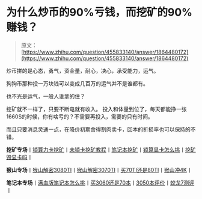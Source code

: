 <!--yml
category: 挖矿
date: 2022-06-26 00:00:00
-->

# 为什么炒币的90%亏钱，而挖矿的90%赚钱？

> 原文：[https://www.zhihu.com/question/455833140/answer/1864480172](https://www.zhihu.com/question/455833140/answer/1864480172)

 炒币拼的是心态，勇气，资金量，耐心，决心，承受能力，运气。

狗狗币那种投一万块钱可以变成几百万的运气并不是谁都有。

也不光是运气，一般人谁拿的住？

挖矿就不一样了，只要不断电就有收入。 投入和体量到位了，每天都能挣一张1660S的时候，你有啥亏的？不需要再投入，需要的只有时间。

而且只要消息灵通一点，在降价初期舍得割肉卖卡，回本的折损率也可以保持的不错。

**挖矿专场**丨[锁算力卡挖矿](https://zhuanlan.zhihu.com/p/399409039)丨[未锁卡挖矿教程](https://zhuanlan.zhihu.com/p/355955385)丨[笔记本挖矿](https://zhuanlan.zhihu.com/p/360451565)丨[锁算显卡怎么挑](https://zhuanlan.zhihu.com/p/374342633)丨[挖矿毁显卡吗](https://zhuanlan.zhihu.com/p/358944242)丨

**猴山专场**丨[猴山解密3080TI](https://zhuanlan.zhihu.com/p/379179943)丨[猴山解密3070TI](https://zhuanlan.zhihu.com/p/379428935)丨[买70TI还是80TI](https://zhuanlan.zhihu.com/p/379846007)丨[猴山冲4K](https://zhuanlan.zhihu.com/p/380129626)丨

**笔记本专场**丨[满血版笔记本怎么挑](https://zhuanlan.zhihu.com/p/374748213)丨[买3060还是70本](https://www.zhihu.com/question/447817962/answer/1909204347)丨[3050本评价](https://www.zhihu.com/question/462045112/answer/1913547325)丨[蛟龙7测评](https://zhuanlan.zhihu.com/p/369226521)丨